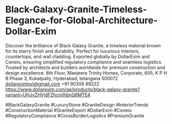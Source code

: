 # Black-Galaxy-Granite-Timeless-Elegance-for-Global-Architecture-Dollar-Exim
 Discover the brilliance of Black Galaxy Granite, a timeless material known for its starry finish and durability. Perfect for luxurious interiors, countertops, and wall cladding. Exported globally by DollarExim and Coneio, ensuring simplified regulatory compliance and seamless logistics. Trusted by architects and builders worldwide for premium construction and design excellence.
6th Floor, Manjeera Trinity Homes, Corporate, 605, K P H B Phase 3, Kukatpally, Hyderabad, telangana 500072
dollareximpvt@gmail.com 
+91 90306 89222
https://www.dollarexim.com/ae/products/black-galaxy-granite?variant=UHJvZHVjdFZhcmlhbnQ6MTE4

 #BlackGalaxyGranite #LuxuryStone #GraniteDesign #InteriorTrends
 #ConstructionMaterial #GraniteExport #DollarExim #Coneio
 #RegulatoryCompliance #CrossBorderLogistics #PremiumGranite


